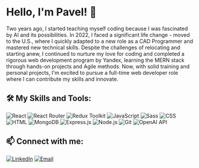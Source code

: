 <!--
**FrontEnd-Guy/frontend-guy** is a ✨ _special_ ✨ repository because its `README.md` (this file) appears on your GitHub profile.

Here are some ideas to get you started:

- 🔭 I’m currently working on ...
- 🌱 I’m currently learning ...
- 👯 I’m looking to collaborate on ...
- 🤔 I’m looking for help with ...
- 💬 Ask me about ...
- 📫 How to reach me: ...
- 😄 Pronouns: ...
- ⚡ Fun fact: ...
-->

# Hello, I'm Pavel! 👋

Two years ago, I started teaching myself coding because I was fascinated by AI and its possibilities. In 2022, I faced a significant life change - moved to the U.S., where I quickly adapted to a new role as a CAD Programmer and mastered new technical skills. Despite the challenges of relocating and starting anew, I continued to nurture my love for coding and completed a rigorous web development program by Yandex, learning the MERN stack through hands-on projects and Agile methods. Now, with solid training and personal projects, I'm excited to pursue a full-time web developer role where I can contribute my skills and innovate.

## 🛠️ My Skills and Tools:


![React](https://img.shields.io/badge/-React-000?&logo=React)
![React Router](https://img.shields.io/badge/-React%20Router-000?&logo=React%20Router)
![Redux Toolkit](https://img.shields.io/badge/-Redux%20Toolkit-000?&logo=Redux)
![JavaScript](https://img.shields.io/badge/-JavaScript-000?&logo=JavaScript)
![Sass](https://img.shields.io/badge/-Sass-000?&logo=Sass)
![CSS](https://img.shields.io/badge/-CSS-000?&logo=CSS3)
![HTML](https://img.shields.io/badge/-HTML-000?&logo=HTML5)
![MongoDB](https://img.shields.io/badge/-MongoDB-000?&logo=MongoDB)
![Express.js](https://img.shields.io/badge/-Express.js-000?&logo=express)
![Node.js](https://img.shields.io/badge/-Node.js-000?&logo=node.js)
![Git](https://img.shields.io/badge/-Git-000?&logo=Git)
![OpenAI API](https://img.shields.io/badge/-OpenAI%20API-000?&logo=OpenAI)

## 📫 Connect with me:

[![LinkedIn](https://img.shields.io/badge/-LinkedIn-000?&logo=LinkedIn)](https://www.linkedin.com/in/frontend-guy/)
[![Email](https://img.shields.io/badge/-Gmail-000?&logo=Gmail)](mailto:trade93@gmail.com)


